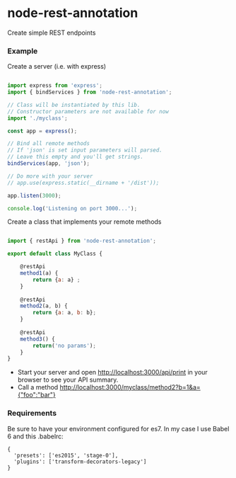 # node-rest-annotation
Create simple REST endpoints

### Example
Create a server (i.e. with express)

```javascript

import express from 'express';
import { bindServices } from 'node-rest-annotation';

// Class will be instantiated by this lib. 
// Constructor parameters are not available for now
import './myclass';

const app = express();

// Bind all remote methods
// If 'json' is set input parameters will parsed.
// Leave this empty and you'll get strings.
bindServices(app, 'json');

// Do more with your server
// app.use(express.static(__dirname + '/dist'));

app.listen(3000);

console.log('Listening on port 3000...'); 

```

Create a class that implements your remote methods

```javascript

import { restApi } from 'node-rest-annotation';

export default class MyClass {

    @restApi
    method1(a) {
        return {a: a} ;
    }
    
    @restApi
    method2(a, b) {
        return {a: a, b: b};
    }
    
    @restApi
    method3() {
        return('no params');
    }
}

```

- Start your server and open [http://localhost:3000/api/print](http://localhost:3000/api/print) in your browser to see your API summary.
- Call a method [http://localhost:3000/myclass/method2?b=1&a={"foo":"bar"}](http://localhost:3000/myclass/method2?b=1&a={"foo":"bar"})

### Requirements
Be sure to have your environment configured for es7. In my case I use Babel 6 and this .babelrc:

```
{
  'presets': ['es2015', 'stage-0'],
  'plugins': ['transform-decorators-legacy']
}

```